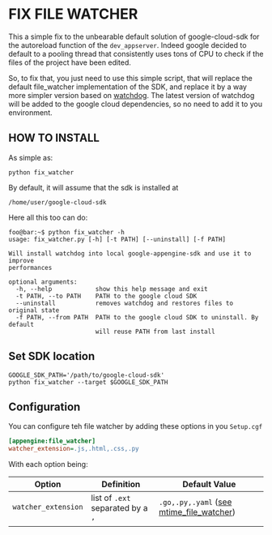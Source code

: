 FIX FILE WATCHER
===============

This a simple fix to the unbearable default solution of google-cloud-sdk for the autoreload function of the `dev_appserver`.
Indeed google decided to default to a pooling thread that consistently uses tons of CPU to check if the files of the project have been edited.

So, to fix that, you just need to use this simple script, that will replace the default file_watcher implementation of the SDK, and replace it by a way more simpler version based on [watchdog](https://github.com/gorakhargosh/watchdog). The latest version of watchdog will be added to the google cloud dependencies, so no need to add it to you environment.

HOW TO INSTALL
-------------

As simple as:
```shell script
python fix_watcher
```

By default, it will assume that the sdk is installed at 
```text
/home/user/google-cloud-sdk
```

Here all this too can do:
```console
foo@bar:~$ python fix_watcher -h
usage: fix_watcher.py [-h] [-t PATH] [--uninstall] [-f PATH]

Will install watchdog into local google-appengine-sdk and use it to improve
performances

optional arguments:
  -h, --help            show this help message and exit
  -t PATH, --to PATH    PATH to the google cloud SDK
  --uninstall           removes watchdog and restores files to original state
  -f PATH, --from PATH  PATH to the google cloud SDK to uninstall. By default
                        will reuse PATH from last install
```
Set SDK location
----------------

```shell script
GOOGLE_SDK_PATH='/path/to/google-cloud-sdk'
python fix_watcher --target $GOOGLE_SDK_PATH
```
Configuration
------------

You can configure teh file watcher by adding these options in you `Setup.cgf`
```ini
[appengine:file_watcher]
watcher_extension=.js,.html,.css,.py
```

With each option being:

| Option              | Definition                       | Default Value |
| ------------------- | -------------------------------- | --- |
| `watcher_extension` | list of `.ext` separated by a `,`| `.go,.py,.yaml` ([see mtime_file_watcher](https://github.com/anis-campos/fix-gcp-file-watcher/blob/master/fix/mtime_file_watcher.py#L21))|
| | | |
